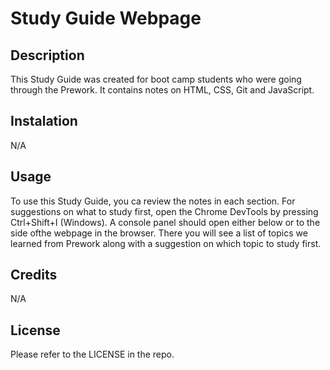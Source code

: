 # Study Guide Webpage

## Description
This Study Guide was created for boot camp students who were going through the Prework. It contains notes on HTML, CSS, Git and JavaScript.

## Instalation
N/A

## Usage
To use this Study Guide, you ca review the notes in each section. For suggestions on what to study first, open the Chrome DevTools by pressing Ctrl+Shift+I (Windows). A console panel should open either below or to the side ofthe webpage in the browser. There you will see a list of topics we learned from Prework along with a suggestion on which topic to study first.

## Credits
N/A

## License
Please refer to the LICENSE in the repo.
